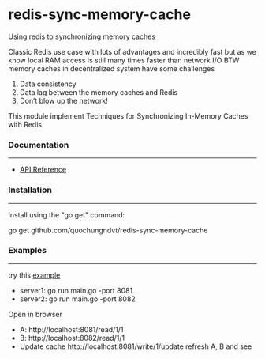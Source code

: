 # redis-sync-memory-cache
Using redis to synchronizing memory caches

Classic Redis use case with lots of advantages and incredibly fast but as we know local RAM access is still many times faster than network I/O
BTW memory caches in decentralized system have some challenges
1. Data consistency
2. Data lag between the memory caches and Redis
2. Don’t blow up the network!

This module implement Techniques for Synchronizing In-Memory Caches with Redis

### Documentation
-------------

- [API Reference](https://godoc.org/github.com/quochungndvt/redis-sync-memory-cache/rsmemory)

### Installation
-------------

Install using the "go get" command:

  go get github.com/quochungndvt/redis-sync-memory-cache
  
  
### Examples
-------------

try this [example](https://github.com/quochungndvt/redis-sync-memory-cache/tree/master/examples/server)
- server1: go run main.go -port 8081
- server2: go run main.go -port 8082

Open in browser 

- A: http://localhost:8081/read/1/1
- B: http://localhost:8082/read/1/1
- Update cache http://localhost:8081/write/1/update
refresh A, B and see


